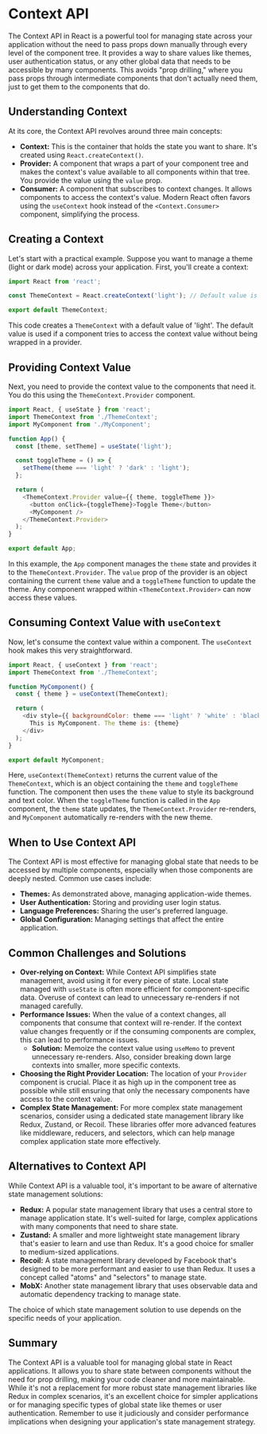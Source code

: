 # Context API

The Context API in React is a powerful tool for managing state across your application without the need to pass props down manually through every level of the component tree. It provides a way to share values like themes, user authentication status, or any other global data that needs to be accessible by many components. This avoids "prop drilling," where you pass props through intermediate components that don't actually need them, just to get them to the components that do.

## Understanding Context

At its core, the Context API revolves around three main concepts:

*   **Context:** This is the container that holds the state you want to share. It's created using `React.createContext()`.
*   **Provider:** A component that wraps a part of your component tree and makes the context's value available to all components within that tree. You provide the value using the `value` prop.
*   **Consumer:** A component that subscribes to context changes. It allows components to access the context's value.  Modern React often favors using the `useContext` hook instead of the `<Context.Consumer>` component, simplifying the process.

## Creating a Context

Let's start with a practical example. Suppose you want to manage a theme (light or dark mode) across your application. First, you'll create a context:

```javascript
import React from 'react';

const ThemeContext = React.createContext('light'); // Default value is 'light'

export default ThemeContext;
```

This code creates a `ThemeContext` with a default value of 'light'. The default value is used if a component tries to access the context value without being wrapped in a provider.

## Providing Context Value

Next, you need to provide the context value to the components that need it. You do this using the `ThemeContext.Provider` component.

```javascript
import React, { useState } from 'react';
import ThemeContext from './ThemeContext';
import MyComponent from './MyComponent';

function App() {
  const [theme, setTheme] = useState('light');

  const toggleTheme = () => {
    setTheme(theme === 'light' ? 'dark' : 'light');
  };

  return (
    <ThemeContext.Provider value={{ theme, toggleTheme }}>
      <button onClick={toggleTheme}>Toggle Theme</button>
      <MyComponent />
    </ThemeContext.Provider>
  );
}

export default App;
```

In this example, the `App` component manages the `theme` state and provides it to the `ThemeContext.Provider`.  The `value` prop of the provider is an object containing the current `theme` value and a `toggleTheme` function to update the theme. Any component wrapped within `<ThemeContext.Provider>` can now access these values.

## Consuming Context Value with `useContext`

Now, let's consume the context value within a component. The `useContext` hook makes this very straightforward.

```javascript
import React, { useContext } from 'react';
import ThemeContext from './ThemeContext';

function MyComponent() {
  const { theme } = useContext(ThemeContext);

  return (
    <div style={{ backgroundColor: theme === 'light' ? 'white' : 'black', color: theme === 'light' ? 'black' : 'white' }}>
      This is MyComponent. The theme is: {theme}
    </div>
  );
}

export default MyComponent;
```

Here, `useContext(ThemeContext)` returns the current value of the `ThemeContext`, which is an object containing the `theme` and `toggleTheme` function.  The component then uses the `theme` value to style its background and text color.  When the `toggleTheme` function is called in the `App` component, the `theme` state updates, the `ThemeContext.Provider` re-renders, and `MyComponent` automatically re-renders with the new theme.

## When to Use Context API

The Context API is most effective for managing global state that needs to be accessed by multiple components, especially when those components are deeply nested.  Common use cases include:

*   **Themes:** As demonstrated above, managing application-wide themes.
*   **User Authentication:** Storing and providing user login status.
*   **Language Preferences:** Sharing the user's preferred language.
*   **Global Configuration:** Managing settings that affect the entire application.

## Common Challenges and Solutions

*   **Over-relying on Context:**  While Context API simplifies state management, avoid using it for every piece of state.  Local state managed with `useState` is often more efficient for component-specific data. Overuse of context can lead to unnecessary re-renders if not managed carefully.
*   **Performance Issues:**  When the value of a context changes, all components that consume that context will re-render. If the context value changes frequently or if the consuming components are complex, this can lead to performance issues.
    *   **Solution:** Memoize the context value using `useMemo` to prevent unnecessary re-renders.  Also, consider breaking down large contexts into smaller, more specific contexts.
*   **Choosing the Right Provider Location:** The location of your `Provider` component is crucial.  Place it as high up in the component tree as possible while still ensuring that only the necessary components have access to the context value.
*   **Complex State Management:** For more complex state management scenarios, consider using a dedicated state management library like Redux, Zustand, or Recoil. These libraries offer more advanced features like middleware, reducers, and selectors, which can help manage complex application state more effectively.

## Alternatives to Context API

While Context API is a valuable tool, it's important to be aware of alternative state management solutions:

*   **Redux:** A popular state management library that uses a central store to manage application state. It's well-suited for large, complex applications with many components that need to share state.
*   **Zustand:** A smaller and more lightweight state management library that's easier to learn and use than Redux. It's a good choice for smaller to medium-sized applications.
*   **Recoil:** A state management library developed by Facebook that's designed to be more performant and easier to use than Redux. It uses a concept called "atoms" and "selectors" to manage state.
*   **MobX:** Another state management library that uses observable data and automatic dependency tracking to manage state.

The choice of which state management solution to use depends on the specific needs of your application.

## Summary

The Context API is a valuable tool for managing global state in React applications. It allows you to share state between components without the need for prop drilling, making your code cleaner and more maintainable. While it's not a replacement for more robust state management libraries like Redux in complex scenarios, it's an excellent choice for simpler applications or for managing specific types of global state like themes or user authentication. Remember to use it judiciously and consider performance implications when designing your application's state management strategy.